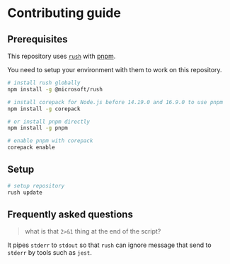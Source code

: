 # Contributing guide

## Prerequisites

This repository uses [`rush`](https://rushjs.io/) with [pnpm](https://pnpm.io/).

You need to setup your environment with them to work on this repository.

```sh
# install rush globally
npm install -g @microsoft/rush

# install corepack for Node.js before 14.19.0 and 16.9.0 to use pnpm
npm install -g corepack

# or install pnpm directly
npm install -g pnpm

# enable pnpm with corepack
corepack enable
```

## Setup

```sh
# setup repository
rush update
```

## Frequently asked questions

> what is that `2>&1` thing at the end of the script?

It pipes `stderr` to `stdout` so that `rush` can ignore message that send to `stderr` by tools such as `jest`.
